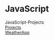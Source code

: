 # JavaScript
 JavaScript-Projects <br>
 <a href="https://franciscocerqueira412.github.io/JavaScript-Projects/Exercises/EX01/index.html">Projects</a> <br>
 <a href="https://franciscocerqueira412.github.io/JavaScript-Projects/Weather/index.html">WeatherApp</a>
